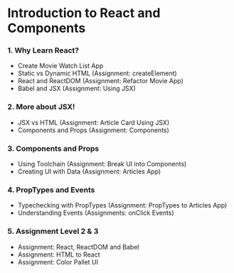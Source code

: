 # Introduction to React and Components
### 1. **Why Learn React?**
- Create Movie Watch List App
- Static vs Dynamic HTML (Assignment: createElement)
- React and ReactDOM (Assignment: Refactor Movie App)
- Babel and JSX (Assignment: Using JSX)

### 2. **More about JSX!**
- JSX vs HTML (Assignment: Article Card Using JSX)
- Components and Props (Assignment: Components)

### 3. **Components and Props**
- Using Toolchain (Assignment: Break UI into Components)
- Creating UI with Data (Assignment: Articles App)

### 4. **PropTypes and Events**
- Typechecking with PropTypes (Assignment: PropTypes to Articles App)
- Understanding Events (Assignments: onClick Events)

### 5. **Assignment Level 2 & 3**
- Assignment: React, ReactDOM and Babel
- Assignment: HTML to React
- Assignment: Color Pallet UI
